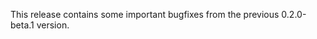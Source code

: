 <!--
    Add a summary for the release here.

    If you don't change this message, or if this file is empty, the release
    will not be created. -->

This release contains some important bugfixes from the previous 0.2.0-beta.1 version.
